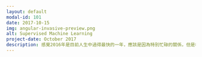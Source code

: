 ```yaml
---
layout: default
modal-id: 101
date: 2017-10-15
img: angular-invasive-preview.png
alt: Supervised Machine Learning
project-date: October 2017
description: 感覺2016年是目前人生中過得最快的一年，應該是因為特別忙碌的關係，但是收穫好像也因此不少。<p>1. 養小孩 - 和 Will 繼續學習如何當個好父母。 在Brandon 15 月大時終於會走路後，養小孩變得有趣多了，因為除了以前的睡覺、餵食、換尿布，Brandon 現在可以跑給我們追，幫忙減掉我跟 Will 沒定時運動而累積的肥肉；但是家裡地板從此變得混亂。
---
```

